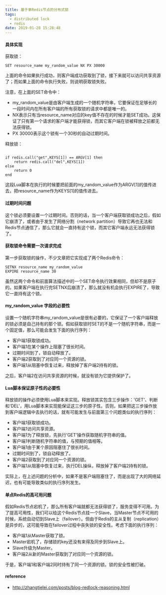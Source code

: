 ```yaml
---
title: 基于单Redis节点的分布式锁
tags:
  - distributed lock
  - redis
date: 2019-01-28 15:28:48
---
```



#### 具体实现

获取锁：

```shell
SET resource_name my_random_value NX PX 30000
```

上面的命令如果执行成功，则客户端成功获取到了锁，接下来就可以访问共享资源了；而如果上面的命令执行失败，则说明获取锁失败。

注意，在上面的SET命令中：

* my_random_value是由客户端生成的一个随机字符串，它要保证在足够长的一段时间内在所有客户端的所有获取锁的请求中都是唯一的。
* NX表示只有当resource_name对应的key值不存在的时候才能SET成功。这保证了只有第一个请求的客户端才能获得锁，而其它客户端在锁被释放之前都无法获得锁。
* PX 30000表示这个锁有一个30秒的自动过期时间。

释放锁：

```shell

if redis.call("get",KEYS[1]) == ARGV[1] then
    return redis.call("del",KEYS[1])
else
    return 0
end
```

这段Lua脚本在执行的时候要把前面的my_random_value作为ARGV[1]的值传进去，把resource_name作为KEYS[1]的值传进去。

#### 过期时间问题

这个锁必须要设置一个过期时间。否则的话，当一个客户端获取锁成功之后，假如它崩溃了，或者由于发生了网络分割（network partition）导致它再也无法和Redis节点通信了，那么它就会一直持有这个锁，而其它客户端永远无法获得锁了。

#### 获取锁命令需要一次请求完成

第一步获取锁的操作，不少文章把它实现成了两个Redis命令：

```shell
SETNX resource_name my_random_value
EXPIRE resource_name 30
```

虽然这两个命令和前面算法描述中的一个SET命令执行效果相同，但却不是原子的。如果客户端在执行完SETNX后崩溃了，那么就没有机会执行EXPIRE了，导致它一直持有这个锁。

#### my_random_value 字段的必要性

设置一个随机字符串my_random_value是很有必要的，它保证了一个客户端释放的锁必须是自己持有的那个锁。假如获取锁时SET的不是一个随机字符串，而是一个固定值，那么可能会发生下面的执行序列：
* 客户端1获取锁成功。
* 客户端1在某个操作上阻塞了很长时间。
* 过期时间到了，锁自动释放了。
* 客户端2获取到了对应同一个资源的锁。
* 客户端1从阻塞中恢复过来，释放掉了客户端2持有的锁。

之后，客户端2在访问共享资源的时候，就没有锁为它提供保护了。

#### Lua脚本保证原子性的必要性

释放锁的操作必须使用Lua脚本来实现。释放锁其实包含三步操作：'GET'、判断和'DEL'，用Lua脚本来实现能保证这三步的原子性。否则，如果把这三步操作放到客户端逻辑中去执行的话，就有可能发生与前面第三个问题类似的执行序列：
* 客户端1获取锁成功。
* 客户端1访问共享资源。
* 客户端1为了释放锁，先执行’GET’操作获取随机字符串的值。
* 客户端1判断随机字符串的值，与预期的值相等。
* 客户端1由于某个原因阻塞住了很长时间。
* 过期时间到了，锁自动释放了。
* 客户端2获取到了对应同一个资源的锁。
* 客户端1从阻塞中恢复过来，执行DEL操纵，释放掉了客户端2持有的锁。

实际上，在上述问题的分析中，如果不是客户端阻塞住了，而是出现了大的网络延迟，也有可能导致类似的执行序列发生。

#### 单点Redis的高可用问题

假如Redis节点宕机了，那么所有客户端就都无法获得锁了，服务变得不可用。为了提高可用性，我们可以给这个Redis节点挂一个Slave，当Master节点不可用的时候，系统自动切到Slave上（failover）。但由于Redis的主从复制（replication）是异步的，这可能导致在failover过程中丧失锁的安全性。考虑下面的执行序列：
* 客户端1从Master获取了锁。
* Master宕机了，存储锁的key还没有来得及同步到Slave上。
* Slave升级为Master。
* 客户端2从新的Master获取到了对应同一个资源的锁。

于是，客户端1和客户端2同时持有了同一个资源的锁。锁的安全性被打破。

#### reference
* http://zhangtielei.com/posts/blog-redlock-reasoning.html
